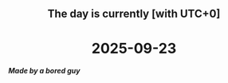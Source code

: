 <h2 align=center>The day is currently [with UTC+0]</h2>
<h1 align=center><!--TIME BEGIN-->2025-09-23<!--TIME END--></h1>
<h5>Made by a bored guy</h5>
